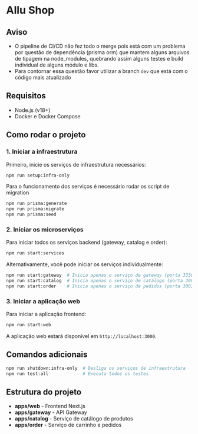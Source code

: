 # Allu Shop

## Aviso

- O pipeline de CI/CD não fez todo o merge pois está com um problema por questão de dependência (prisma orm) que mantem alguns arquivos de tipagem na node_modules, quebrando assim alguns testes e build individual de alguns módulo e libs.
- Para contornar essa questão favor utilizar a branch `dev` que está com o código mais atualizado

## Requisitos

- Node.js (v18+)
- Docker e Docker Compose

## Como rodar o projeto

### 1. Iniciar a infraestrutura

Primeiro, inicie os serviços de infraestrutura necessários:

```bash
npm run setup:infra-only
```

Para o funcionamento dos serviços é necessário rodar os script de migration

```bash
npm run prisma:generate
npm run prisma:migrate
npm run prisma:seed
```

### 2. Iniciar os microserviços

Para iniciar todos os serviços backend (gateway, catalog e order):

```bash
npm run start:services
```

Alternativamente, você pode iniciar os serviços individualmente:

```bash
npm run start:gateway  # Inicia apenas o serviço de gateway (porta 3330)
npm run start:catalog  # Inicia apenas o serviço de catálogo (porta 3001)
npm run start:order    # Inicia apenas o serviço de pedidos (porta 3002)
```

### 3. Iniciar a aplicação web

Para iniciar a aplicação frontend:

```bash
npm run start:web
```

A aplicação web estará disponível em `http://localhost:3000`.

## Comandos adicionais

```bash
npm run shutdown:infra-only  # Desliga os serviços de infraestrutura
npm run test:all             # Executa todos os testes
```

## Estrutura do projeto

- **apps/web** - Frontend Next.js
- **apps/gateway** - API Gateway
- **apps/catalog** - Serviço de catálogo de produtos
- **apps/order** - Serviço de carrinho e pedidos
